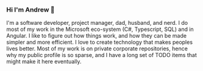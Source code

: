### Hi I'm Andrew 👋

I'm a software developer, project manager, dad, husband, and nerd. I do most of my work in the Microsoft eco-system (C#, Typescript, SQL) and in Angular. I like to figure out how things work, and how they can be made simpler and more efficient. I love to create technology that makes peoples lives better. Most of my work is on private corporate repositories, hence why my public profile is so sparse, and I have a long set of TODO items that might make it here eventually.
